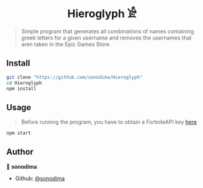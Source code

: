 <h1 align="center">Hieroglyph 𓀀</h1>

> Simple program that generates all combinations of names containing greek letters for a given username and removes the usernames that aren taken in the Epic Games Store.

## Install

```sh
git clone "https://github.com/sonodima/Hieroglyph"
cd Hieroglyph
npm install
```

## Usage

> Before running the program, you have to obtain a FortniteAPI key [here](https://fortniteapi.io)

```sh
npm start
```

## Author

👤 **sonodima**

* Github: [@sonodima](https://github.com/sonodima)
